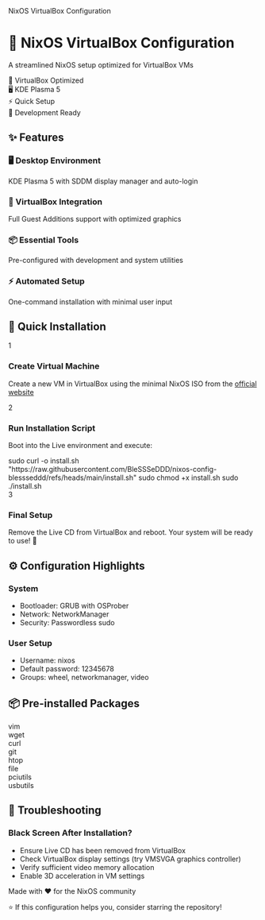 <!DOCTYPE html>
<html lang="en">
    <head>
        <meta charset="UTF-8">
        <meta name="viewport" content="width=device-width, initial-scale=1.0">
        NixOS VirtualBox Configuration
    </head>
    <body>
        <div class="container">
            <div class="readme-card">
                <div class="header">
                    <h1>🚀 NixOS VirtualBox Configuration</h1>
                    <p class="subtitle">A streamlined NixOS setup optimized for VirtualBox VMs</p>
                    <div class="badges">
                        <div class="badge">🎯 VirtualBox Optimized</div>
                        <div class="badge">🖥️ KDE Plasma 5</div>
                        <div class="badge">⚡ Quick Setup</div>
                        <div class="badge">🔧 Development Ready</div>
                    </div>
                </div>
                <div class="content">
                    <div class="section">
                        <h2>✨ Features</h2>
                        <div class="features-grid">
                            <div class="feature-card">
                                <h3>🖥️ Desktop Environment</h3>
                                <p>KDE Plasma 5 with SDDM display manager and auto-login</p>
                            </div>
                            <div class="feature-card">
                                <h3>🔧 VirtualBox Integration</h3>
                                <p>Full Guest Additions support with optimized graphics</p>
                            </div>
                            <div class="feature-card">
                                <h3>📦 Essential Tools</h3>
                                <p>Pre-configured with development and system utilities</p>
                            </div>
                            <div class="feature-card">
                                <h3>⚡ Automated Setup</h3>
                                <p>One-command installation with minimal user input</p>
                            </div>
                        </div>
                    </div>
                    <div class="section">
                        <h2>🚀 Quick Installation</h2>
                        <div class="step">
                            <div class="step-number">1</div>
                            <div>
                                <h3>Create Virtual Machine</h3>
                                <p>Create a new VM in VirtualBox using the minimal NixOS ISO from the <a href="https://nixos.org/download" target="_blank">official website</a></p>
                            </div>
                        </div>
                        <div class="step">
                            <div class="step-number">2</div>
                            <div>
                                <h3>Run Installation Script</h3>
                                <p>Boot into the Live environment and execute:</p>
                                <div class="code-block">
    sudo curl -o install.sh "https://raw.githubusercontent.com/BleSSSeDDD/nixos-config-blessseddd/refs/heads/main/install.sh"
    sudo chmod +x install.sh
    sudo ./install.sh
                                </div>
                            </div>
                        </div>
                        <div class="step">
                            <div class="step-number">3</div>
                            <div>
                                <h3>Final Setup</h3>
                                <p>Remove the Live CD from VirtualBox and reboot. Your system will be ready to use! 🎉</p>
                            </div>
                        </div>
                    </div>
                    <div class="section">
                        <h2>⚙️ Configuration Highlights</h2>
                        <div class="features-grid">
                            <div class="feature-card">
                                <h3>System</h3>
                                <ul>
                                    <li>Bootloader: GRUB with OSProber</li>
                                    <li>Network: NetworkManager</li>
                                    <li>Security: Passwordless sudo</li>
                                </ul>
                            </div>
                            <div class="feature-card">
                                <h3>User Setup</h3>
                                <ul>
                                    <li>Username: nixos</li>
                                    <li>Default password: 12345678</li>
                                    <li>Groups: wheel, networkmanager, video</li>
                                </ul>
                            </div>
                        </div>
                    </div>
                    <div class="section">
                        <h2>📦 Pre-installed Packages</h2>
                        <div class="package-list">
                            <div class="package">vim</div>
                            <div class="package">wget</div>
                            <div class="package">curl</div>
                            <div class="package">git</div>
                            <div class="package">htop</div>
                            <div class="package">file</div>
                            <div class="package">pciutils</div>
                            <div class="package">usbutils</div>
                        </div>
                    </div>
                    <div class="section">
                        <h2>🐛 Troubleshooting</h2>
                        <div class="feature-card">
                            <h3>Black Screen After Installation?</h3>
                            <ul>
                                <li>Ensure Live CD has been removed from VirtualBox</li>
                                <li>Check VirtualBox display settings (try VMSVGA graphics controller)</li>
                                <li>Verify sufficient video memory allocation</li>
                                <li>Enable 3D acceleration in VM settings</li>
                            </ul>
                        </div>
                    </div>
                </div>
                <div class="footer">
                    <p>Made with <span class="heart">❤️</span> for the NixOS community</p>
                    <p>⭐ If this configuration helps you, consider starring the repository!</p>
                </div>
            </div>
        </div>
    </body>
</html>
